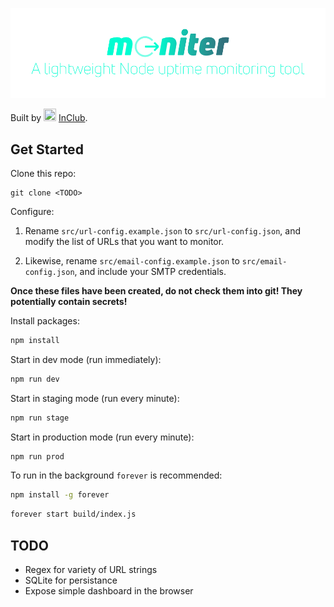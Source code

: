 ![The moniter logo.](./logo.png)

Built by <img src="http://wordpress.inclub-app.com/wp-content/uploads//2021/07/Logo_InClub-2-1.svg" height="20px" width="20px"/> [InClub](https://inclub-app.com).

## Get Started

Clone this repo:

```
git clone <TODO>
```

Configure:

1. Rename `src/url-config.example.json` to `src/url-config.json`, and modify the list of URLs that you want to monitor.

2. Likewise, rename `src/email-config.example.json` to `src/email-config.json`, and include your SMTP credentials.

**Once these files have been created, do not check them into git! They potentially contain secrets!**

Install packages:

```bash
npm install
```

Start in dev mode (run immediately):

```bash
npm run dev
```

Start in staging mode (run every minute):

```bash
npm run stage
```

Start in production mode (run every minute):

```bash
npm run prod
```

To run in the background `forever` is recommended:

```bash
npm install -g forever
```

```bash
forever start build/index.js
```

## TODO

- Regex for variety of URL strings
- SQLite for persistance
- Expose simple dashboard in the browser
